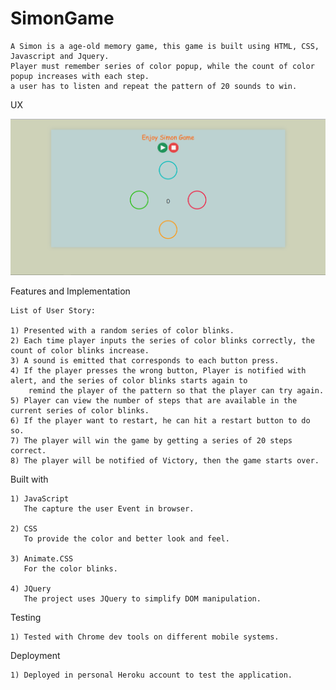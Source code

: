 # SimonGame

	A Simon is a age-old memory game, this game is built using HTML, CSS, Javascript and Jquery.
	Player must remember series of color popup, while the count of color popup increases with each step.
	a user has to listen and repeat the pattern of 20 sounds to win.
	
UX

![](Screenshot_1.png)


Features and Implementation

	List of User Story:

	1) Presented with a random series of color blinks.
	2) Each time player inputs the series of color blinks correctly, the count of color blinks increase.
	3) A sound is emitted that corresponds to each button press.
	4) If the player presses the wrong button, Player is notified with alert, and the series of color blinks starts again to 
		remind the player of the pattern so that the player can try again.
	5) Player can view the number of steps that are available in the current series of color blinks.
	6) If the player want to restart, he can hit a restart button to do so.
	7) The player will win the game by getting a series of 20 steps correct. 
	8) The player will be notified of Victory, then the game starts over.
	
Built with

	1) JavaScript
	   The capture the user Event in browser.
	   
	2) CSS
	   To provide the color and better look and feel.
	   
	3) Animate.CSS
	   For the color blinks.

	4) JQuery
	   The project uses JQuery to simplify DOM manipulation.
	
Testing

	1) Tested with Chrome dev tools on different mobile systems.

	
Deployment

	1) Deployed in personal Heroku account to test the application.
